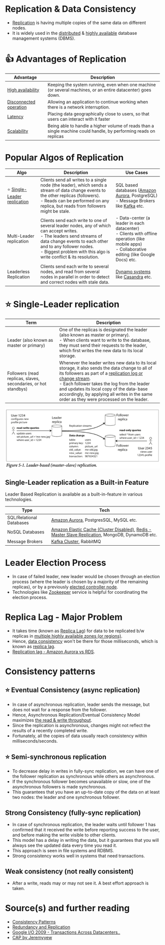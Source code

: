 # Replication & Data Consistency
- [Replication](https://www.geeksforgeeks.org/data-replication-in-dbms/) is having multiple copies of the same data on different nodes.
- It is widely used in the [distributed](../Readme.md) & [highly available](../Reliability/HighAvailability.md) database management systems (DBMS).

# :+1: Advantages of Replication

| Advantage                                                                   | Description                                                                                                       |
|-----------------------------------------------------------------------------|-------------------------------------------------------------------------------------------------------------------|
| [High availability](../Reliability/HighAvailability.md)                     | Keeping the system running, even when one machine (or several machines, or an entire datacenter) goes down.       |
| [Disconnected operation](../Reliability/FaultTolerance&DisasterRecovery.md) | Allowing an application to continue working when there is a network interruption.                                 |
| [Latency](../Scalability/LatencyThroughput.md)                              | Placing data geographically close to users, so that users can interact with it faster                             |
| [Scalability](../Scalability/Readme.md)                                     | Being able to handle a higher volume of reads than a single machine could handle, by performing reads on replicas |

# Popular Algos of Replication

| Algo                                                                | Description                                                                                                                                                                                                                                                     | Use Cases                                                                                                                                                                                                 |
|---------------------------------------------------------------------|-----------------------------------------------------------------------------------------------------------------------------------------------------------------------------------------------------------------------------------------------------------------|-----------------------------------------------------------------------------------------------------------------------------------------------------------------------------------------------------------|
| :star: [Single-Leader replication](#star-single-leader-replication) | Clients send all writes to a single node (the leader), which sends a stream of data change events to the other replicas (followers). <br/>- Reads can be performed on any replica, but reads from followers might be stale.                                     | SQL based databases ([Amazon Aurora](../../../2_AWSComponents/6_DatabaseServices/AmazonRDSAurora/Readme.md), PostgreSQL) <br/>- Message Brokers like [Kafka](../../4_MessageBrokers/Kafka/Readme.md) etc. |
| Multi-Leader replication                                            | Clients send each write to one of several leader nodes, any of which can accept writes. <br/>- The leaders send streams of data change events to each other and to any follower nodes.<br/>- Biggest problem with this algo is write conflict & its resolution. | - Data-center (a leader in each datacenter)<br/>- Clients with offline operation (like mobile apps)<br/>- Collaborative editing (like Google Docs) etc.                                                   |
| Leaderless Replication                                              | Clients send each write to several nodes, and read from several nodes in parallel in order to detect and correct nodes with stale data.                                                                                                                         | [Dynamo systems](../../3_DatabaseComponents/NoSQL-Databases/DynamoStyleDatabases.md) like [Casandra](../../3_DatabaseComponents/NoSQL-Databases/ApacheCasandra.md) etc.                                   |


# :star: Single-Leader replication

| Term                                                             | Description                                                                                                                                                                                                                                                                                                                                                                                                                                         |
|------------------------------------------------------------------|-----------------------------------------------------------------------------------------------------------------------------------------------------------------------------------------------------------------------------------------------------------------------------------------------------------------------------------------------------------------------------------------------------------------------------------------------------|
| Leader (also known as master or primary)                         | One of the replicas is designated the leader (also known as master or primary). <br/>- When clients want to write to the database, they must send their requests to the leader, which first writes the new data to its local storage.                                                                                                                                                                                                               |
| Followers (read replicas, slaves, secondaries, or hot standbys)  | Whenever the leader writes new data to its local storage, it also sends the data change to all of its followers as part of a [replication log or change stream](https://www.stitchdata.com/docs/replication/replication-methods/log-based-incremental). <br/>- Each follower takes the log from the leader and updates its local copy of the data‐ base accordingly, by applying all writes in the same order as they were processed on the leader. |

![img.png](../Reliability/assets/leader-based-replication.png)

## Single-Leader replication as a Built-in Feature

Leader Based Replication is available as a built-in-feature in various technologies.

| Type                     | Tech                                                                                                                                                                                                                                                                                     |
|--------------------------|------------------------------------------------------------------------------------------------------------------------------------------------------------------------------------------------------------------------------------------------------------------------------------------|
| SQL/Relational Databases | [Amazon Aurora](../../../2_AWSComponents/6_DatabaseServices/AmazonRDSAurora/Readme.md), PostgresSQL, MySQL etc.                                                                                                                                                                          |
| NoSQL Databases          | [Amazon Elastic Cache (Cluster Disabled)](../../../2_AWSComponents/6_DatabaseServices/AmazonElasticCache.md#redis-cluster-mode-disabled-vs-redis-cluster-mode-enabled), [Redis - Master Slave Replication](../../3_DatabaseComponents/In-Memory-Cache/Redis/RedisMasterSlaveReplication.md), MongoDB, DynamoDB etc. |
| Message Brokers          | [Kafka Cluster](../../4_MessageBrokers/Kafka/Readme.md), RabbitMQ                                                                                                                                                                                                                                |

# Leader Election Process
- In case of failed leader, new leader would be chosen through an election process (where the leader is chosen by a majority of the remaining replicas), or by a previously [elected controller node](../ControllerNode.md).
- Technologies like [Zookeeper](../../7_ClusterCoordinationService/ApacheZookeeper.md) service is helpful for coordinating the election process.

# Replica Lag - Major Problem  
- It takes time (known as [Replica Lag](https://cloud.google.com/sql/docs/mysql/replication/replication-lag)) for data to be replicated b/w replicas in [multiple highly available zones (or regions)](../../../2_AWSComponents/AWS-Global-Architecture-Region-AZ.md).
- Hence, [data consistency](https://en.wikipedia.org/wiki/Data_consistency) won't be there for those milliseconds, which is known as [replica lag](https://cloud.google.com/sql/docs/mysql/replication/replication-lag).
- [Replication lag - Amazon Aurora vs RDS](../../../2_AWSComponents/6_DatabaseServices/AmazonAuroraVsRDS.md).

# Consistency patterns

## :star: Eventual Consistency (async replication)
- In case of asynchronous replication, leader sends the message, but does not wait for a response from the follower.
- Hence, Asynchronous Replication/Eventual Consistency Model maximizes [the read & write throughput](../Scalability/LatencyThroughput.md).
- Since the replication is asynchronous, changes might not reflect the results of a recently completed write.
- Fortunately, all the copies of data usually reach consistency within milliseconds/seconds.

## :star: Semi-synchronous replication
- To decrease delay in writes in fully-sync replication, we can have one of the follower replication as synchronous while others as asynchronous.
- If the synchronous follower becomes unavailable or slow, one of the asynchronous followers is made synchronous.
- This guarantees that you have an up-to-date copy of the data on at least two nodes: the leader and one synchronous follower.

## Strong Consistency (fully-sync replication)
- In case of synchronous replication, the leader waits until follower 1 has confirmed that it received the write before reporting success to the user, and before making the write visible to other clients.
- This model has a delay in writing the data, but it guarantees that you will always see the updated data every time you read it.
- This approach is seen in file systems and RDBMS. 
- Strong consistency works well in systems that need transactions.

## Weak consistency (not really consistent)
- After a write, reads may or may not see it. A best effort approach is taken.

# Source(s) and further reading
- [Consistency Patterns](https://github.com/donnemartin/system-design-primer#consistency-patterns)
- [Redundancy and Replication](https://github.com/jeremyyew/tech-prep-jeremy.io/blob/master/systems-design/topics/databases/redundancy-and-replication.md)
- [Google I/O 2009 - Transactions Across Datacenters..](http://snarfed.org/transactions_across_datacenters_io.html)
- [CAP by Jeremyyew](https://github.com/jeremyyew/tech-prep-jeremy.io/tree/master/systems-design/topics/consistency-availability-partition-tolerance-cap)